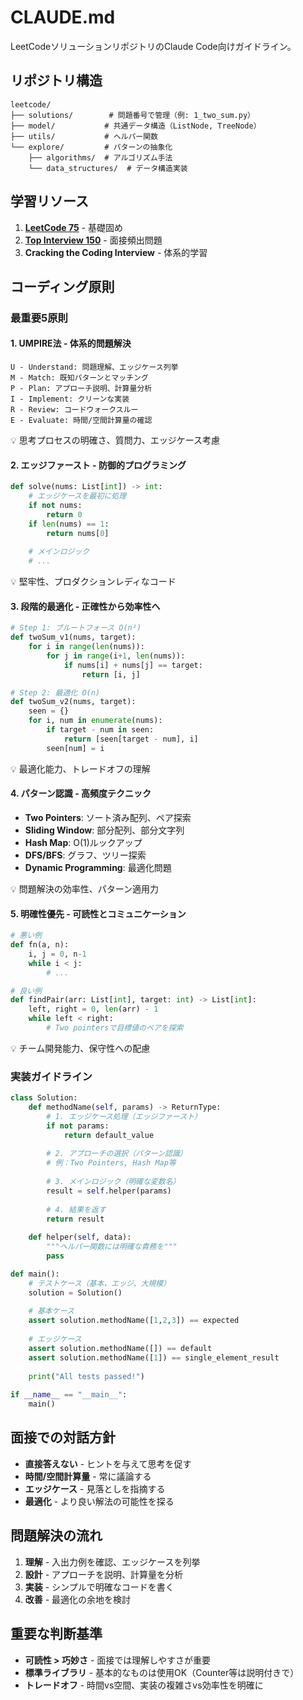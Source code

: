 # CLAUDE.md

LeetCodeソリューションリポジトリのClaude Code向けガイドライン。

## リポジトリ構造

```text
leetcode/
├── solutions/        # 問題番号で管理（例: 1_two_sum.py）
├── model/           # 共通データ構造（ListNode, TreeNode）
├── utils/           # ヘルパー関数
└── explore/         # パターンの抽象化
    ├── algorithms/  # アルゴリズム手法
    └── data_structures/  # データ構造実装
```

## 学習リソース

1. **[LeetCode 75](https://leetcode.com/studyplan/leetcode-75/)** - 基礎固め
2. **[Top Interview 150](https://leetcode.com/studyplan/top-interview-150/)** - 面接頻出問題
3. **Cracking the Coding Interview** - 体系的学習

## コーディング原則

### 最重要5原則

#### 1. **UMPIRE法** - 体系的問題解決

```text
U - Understand: 問題理解、エッジケース列挙
M - Match: 既知パターンとマッチング
P - Plan: アプローチ説明、計算量分析
I - Implement: クリーンな実装
R - Review: コードウォークスルー
E - Evaluate: 時間/空間計算量の確認
```

💡 思考プロセスの明確さ、質問力、エッジケース考慮

#### 2. **エッジファースト** - 防御的プログラミング

```python
def solve(nums: List[int]) -> int:
    # エッジケースを最初に処理
    if not nums:
        return 0
    if len(nums) == 1:
        return nums[0]
    
    # メインロジック
    # ...
```

💡 堅牢性、プロダクションレディなコード

#### 3. **段階的最適化** - 正確性から効率性へ

```python
# Step 1: ブルートフォース O(n²)
def twoSum_v1(nums, target):
    for i in range(len(nums)):
        for j in range(i+1, len(nums)):
            if nums[i] + nums[j] == target:
                return [i, j]

# Step 2: 最適化 O(n)
def twoSum_v2(nums, target):
    seen = {}
    for i, num in enumerate(nums):
        if target - num in seen:
            return [seen[target - num], i]
        seen[num] = i
```

💡 最適化能力、トレードオフの理解

#### 4. **パターン認識** - 高頻度テクニック

- **Two Pointers**: ソート済み配列、ペア探索
- **Sliding Window**: 部分配列、部分文字列
- **Hash Map**: O(1)ルックアップ
- **DFS/BFS**: グラフ、ツリー探索
- **Dynamic Programming**: 最適化問題

💡 問題解決の効率性、パターン適用力

#### 5. **明確性優先** - 可読性とコミュニケーション

```python
# 悪い例
def fn(a, n):
    i, j = 0, n-1
    while i < j:
        # ...

# 良い例  
def findPair(arr: List[int], target: int) -> List[int]:
    left, right = 0, len(arr) - 1
    while left < right:
        # Two pointersで目標値のペアを探索
```

💡 チーム開発能力、保守性への配慮

### 実装ガイドライン

```python
class Solution:
    def methodName(self, params) -> ReturnType:
        # 1. エッジケース処理（エッジファースト）
        if not params:
            return default_value
        
        # 2. アプローチの選択（パターン認識）
        # 例：Two Pointers, Hash Map等
        
        # 3. メインロジック（明確な変数名）
        result = self.helper(params)
        
        # 4. 結果を返す
        return result
    
    def helper(self, data):
        """ヘルパー関数には明確な責務を"""
        pass

def main():
    # テストケース（基本、エッジ、大規模）
    solution = Solution()
    
    # 基本ケース
    assert solution.methodName([1,2,3]) == expected
    
    # エッジケース
    assert solution.methodName([]) == default
    assert solution.methodName([1]) == single_element_result
    
    print("All tests passed!")
    
if __name__ == "__main__":
    main()
```

## 面接での対話方針

- **直接答えない** - ヒントを与えて思考を促す
- **時間/空間計算量** - 常に議論する
- **エッジケース** - 見落としを指摘する
- **最適化** - より良い解法の可能性を探る

## 問題解決の流れ

1. **理解** - 入出力例を確認、エッジケースを列挙
2. **設計** - アプローチを説明、計算量を分析
3. **実装** - シンプルで明確なコードを書く
4. **改善** - 最適化の余地を検討

## 重要な判断基準

- **可読性 > 巧妙さ** - 面接では理解しやすさが重要
- **標準ライブラリ** - 基本的なものは使用OK（Counter等は説明付きで）
- **トレードオフ** - 時間vs空間、実装の複雑さvs効率性を明確に
